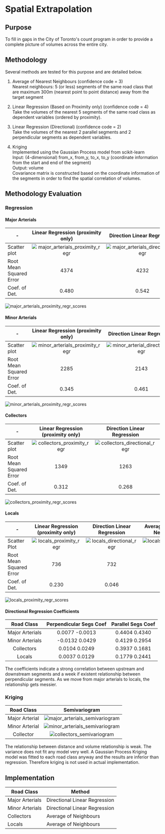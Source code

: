 # Spatial Extrapolation

## Purpose
To fill in gaps in the City of Toronto's count program in order to provide a complete picture of volumes across the entire city.

## Methodology
Several methods are tested for this purpose and are detailed below.

1. Average of Nearest Neighbours  (confidence code = 3)  
Nearest neighbours: 5 (or less) segments of the same road class that are maximum 300m (nearest point to point distance) away from the target segment

2. Linear Regression (Based on Proximity only)  (confidence code = 4)  
Take the volumes of the nearest 5 segments of the same road class as dependent variables (ordered by proximity).

3. Linear Regression (Directional)  (confidence code = 2)  
Take the volumes of the nearest 2 parallel segments and 2 perpendicular segments as dependent variables.

4. Kriging   
Implemented using the Gaussian Process model from scikit-learn  
Input: (4-dimensional) from_x, from_y, to_x, to_y (coordinate information from the start and end of the segment)  
Output: volume  
Covariance matrix is constructed based on the coordinate information of the segments in order to find the spatial correlation of volumes.

## Methodology Evaluation
### Regression
#### Major Arterials
-|Linear Regression (proximity only) | Direction Linear Regression | Average of Nearest Neighbours|
-|:-----------------------------------:|:----------------------------:|:------------------------------:|
Scatter plot| ![major_arterials_proximity_regr](img/major_arterials_proximity_regr.png)|![major_arterials_directional_regr](img/major_arterials_directional_regr.png)|![major_arterials_neighbour_avg](img/major_arterials_neighbour_avg.png)|
Root Mean Squared Error|4374|4232|4554|
Coef. of Det.|0.480|0.542|0.492

![major_arterials_proximity_regr_scores](img/major_arterials_proximity_regr_scores.png)

#### Minor Arterials
-|Linear Regression (proximity only) | Direction Linear Regression| Average of Nearest Neighbours|
-|:-----------------------------------:|:----------------------------:|:------------------------------:|
Scatter plot| ![minor_arterials_proximity_regr](img/minor_arterials_proximity_regr.png)|![minor_arterial_directional_regr](img/minor_arterials_directional_regr.png)|![minor_arterial_neighbour_avg](img/minor_arterials_neighbour_avg.png)|
Root Mean Squared Error|2285|2143|2067|
Coef. of Det.|0.345|0.461|0.341|

![minor_arterials_proximity_regr_scores](img/minor_arterials_proximity_regr_scores.png)

#### Collectors
-|Linear Regression (proximity only) | Direction Linear Regression| Average of Nearest Neighbours|
-|:-----------------------------------:|:----------------------------:|:------------------------------:|
Scatter plot| ![collectors_proximity_regr](img/collectors_proximity_regr.png)|![collectors_directional_regr](img/collectors_directional_regr.png)|![collectors_neighbour_avg](img/collectors_neighbour_avg.png)|
Root Mean Squared Error|1349|1263|1233|
Coef. of Det.|0.312|0.268|0.364|

![collectors_proximity_regr_scores](img/collectors_proximity_regr_scores.png)

#### Locals
-|Linear Regression (proximity only) | Direction Linear Regression| Average of Nearest Neighbours|
-|:-----------------------------------:|:----------------------------:|:------------------------------:|
Scatter Plot|![locals_proximity_regr](img/locals_proximity_regr.png)|![locals_directional_regr](img/locals_directional_regr.png)|![locals_neighbour_avg](img/locals_neighbour_avg.png)|
Root Mean Squared Error|736|732|718|
Coef. of Det.|0.230|0.046|0.213|

![locals_proximity_regr_scores](img/locals_proximity_regr_scores.png)

#### Directional Regression Coefficients
|Road Class|Perpendicular Segs Coef|Parallel Segs Coef|
|:----------:|:-----------------------:|:------------------:| 
Major Arterials|0.0077 -0.0013|0.4404  0.4340|
Minor Arterials|-0.0132 0.0429|0.4129  0.2954|
Collectors|0.0104 0.0249|0.3937  0.1681|
Locals|0.0037 0.0129|0.1779 0.2441|

The coefficients indicate a strong correlation between upstream and downstream segments and a week if existent relationship between perpendicular segments. As we move from major arterials to locals, the relationship gets messier.

### Kriging
|Road Class|Semivariogram|
|:----------:|:-------------:|
|Major Arterial|![major_arterials_semivariogram](img/major_arterials_semivariogram.png)|
|Minor Arterial|![minor_arterials_semivariogram](img/minor_arterials_semivariogram.png)|
|Collector|![collectors_semivariogram](img/collectors_semivariogram.png)|

The relationship between distance and volume relationship is weak. The variance does not fit any model very well. A Gaussian Process Kriging model was fitted to each road class anyway and the results are inferior than regression. Therefore kriging is not used in actual implementation.

## Implementation

|Road Class|Method|
|----------|------|
|Major Arterials|Directional Linear Regression|
|Minor Arterials|Directional Linear Regression|
|Collectors|Average of Neighbours|
|Locals|Average of Neighbours|

